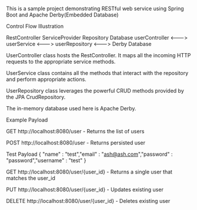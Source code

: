 This is a sample project demonstrating RESTful web service using Spring Boot and Apache Derby(Embedded Database)

Control Flow Illustration

RestController		ServiceProvider		Repository			Database
userController <---> userService <---> userRepository <---> Derby Database

UserController class hosts the RestController. It maps all the incoming HTTP requests to the appropriate service methods.

UserService class contains all the methods that interact with the repository and perform appropriate actions.

UserRepository class leverages the powerful CRUD methods provided by the JPA CrudRepository.

The in-memory database used here is Apache Derby.

Example Payload

GET http://localhost:8080/user - Returns the list of users

POST http://localhost:8080/user - Returns persisted user

Test Payload
{
	"name" : "test","email" : "ash@ash.com","password" : "password","username" : "test"
}

GET http://localhost:8080/user/{user_id} - Returns a single user that matches the user_id

PUT http://localhost:8080/user/{user_id} - Updates existing user

DELETE http://localhost:8080/user/{user_id} - Deletes existing user